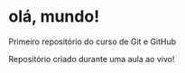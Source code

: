 # olá, mundo!
Primeiro repositório do curso de Git e GitHub

Repositório criado durante uma aula ao vivo!
